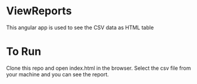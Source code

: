 # ViewReports
This angular app is used to see the CSV data as HTML table

# To Run
Clone this repo and open index.html in the browser. 
Select the csv file from your machine and you can see the report.
